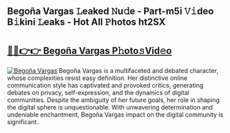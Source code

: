 ## Begoña Vargas 𝙻eaked 𝙽u𝚍e - Part-m5i 𝚅𝚒deo B𝚒kini 𝙻eaks - Hot All 𝙿hotos ht2SX

# <h2><a href="http://ld3vf6.urlbe.top/?page=Bego%c3%b1a+Vargas">🔗🔗👉👉 Begoña Vargas P𝚑oto𝚜Vid𝚎o</a></h2>

[![Begoña Vargas](https://i.imgur.com/eBuTRDB.gif)](http://ld3vf6.urlbe.top/?page=Bego%c3%b1a+Vargas)
Begoña Vargas is a multifaceted and debated character, whose complexities resist easy definition. Her distinctive online communication style has captivated and provoked critics, generating debates on privacy, self-expression, and the dynamics of digital communities. Despite the ambiguity of her future goals, her role in shaping the digital sphere is unquestionable. With unwavering determination and undeniable enchantment, Begoña Vargas impact on the digital community is significant.
